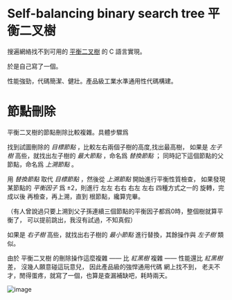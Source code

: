 
# Self-balancing binary search tree 平衡二叉樹

搜遍網絡找不到可用的 [平衡二叉樹](https://en.wikipedia.org/wiki/AVL_tree) 的 C 語言實現。

於是自己寫了一個。

性能強勁，代碼簡潔、健壯。產品級工業水準通用性代碼構建。

# 節點刪除

平衡二叉樹的節點刪除比較複雜。具體步驟爲

找到試圖刪除的 *目標節點* ，比較左右兩個子樹的高度,找出最高樹，
如果是 *左子樹* 高些，就找出左子樹的 *最大節點* ，命名爲 *替換節點* ；
同時記下這個節點的父節點，命名爲 *上溯節點*  。

用 *替換節點* 取代 *目標節點* ，然後從 *上溯節點* 開始進行平衡性質檢查，
如果發現某節點的 *平衡因子* 爲 ±2，則進行 左左 右右 右左 左右 四種方式之一的
旋轉，完成以後 再檢查，再上溯，直到 根節點，纔算完畢。

（有人曾說過只要上溯到父子孫連續三個節點的平衡因子都爲0時，整個樹就算平衡了，
可以提前跳出，我沒有試過，不知真假）

如果是 *右子樹* 高些，就找出右子樹的 *最小節點* 進行替換，其餘操作與 *左子樹* 類似。

由於 平衡二叉樹 的刪除操作這麼複雜 —— 比 *紅黑樹* 複雜 —— 性能還比 *紅黑樹* 差，
沒幾人願意碰這玩意兒， 因此產品級的強悍通用代碼 網上找不到，
老夫不才，閒得蛋疼，就寫了一個，也算是查漏補缺吧，耗時兩天。

![image](https://user-images.githubusercontent.com/30760636/170182173-9d5a7df9-a911-4196-87a1-774086423030.png)
